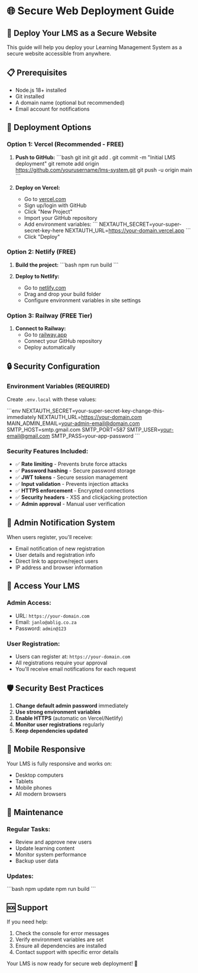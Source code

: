 # 🌐 Secure Web Deployment Guide

## 🚀 Deploy Your LMS as a Secure Website

This guide will help you deploy your Learning Management System as a secure website accessible from anywhere.

## 📋 Prerequisites

- Node.js 18+ installed
- Git installed
- A domain name (optional but recommended)
- Email account for notifications

## 🔧 Deployment Options

### Option 1: Vercel (Recommended - FREE)

1. **Push to GitHub:**
   \`\`\`bash
   git init
   git add .
   git commit -m "Initial LMS deployment"
   git remote add origin https://github.com/yourusername/lms-system.git
   git push -u origin main
   \`\`\`

2. **Deploy on Vercel:**
   - Go to [vercel.com](https://vercel.com)
   - Sign up/login with GitHub
   - Click "New Project"
   - Import your GitHub repository
   - Add environment variables:
     \`\`\`
     NEXTAUTH_SECRET=your-super-secret-key-here
     NEXTAUTH_URL=https://your-domain.vercel.app
     \`\`\`
   - Click "Deploy"

### Option 2: Netlify (FREE)

1. **Build the project:**
   \`\`\`bash
   npm run build
   \`\`\`

2. **Deploy to Netlify:**
   - Go to [netlify.com](https://netlify.com)
   - Drag and drop your build folder
   - Configure environment variables in site settings

### Option 3: Railway (FREE Tier)

1. **Connect to Railway:**
   - Go to [railway.app](https://railway.app)
   - Connect your GitHub repository
   - Deploy automatically

## 🔒 Security Configuration

### Environment Variables (REQUIRED)

Create `.env.local` with these values:

\`\`\`env
NEXTAUTH_SECRET=your-super-secret-key-change-this-immediately
NEXTAUTH_URL=https://your-domain.com
MAIN_ADMIN_EMAIL=your-admin-email@domain.com
SMTP_HOST=smtp.gmail.com
SMTP_PORT=587
SMTP_USER=your-email@gmail.com
SMTP_PASS=your-app-password
\`\`\`

### Security Features Included:

- ✅ **Rate limiting** - Prevents brute force attacks
- ✅ **Password hashing** - Secure password storage
- ✅ **JWT tokens** - Secure session management
- ✅ **Input validation** - Prevents injection attacks
- ✅ **HTTPS enforcement** - Encrypted connections
- ✅ **Security headers** - XSS and clickjacking protection
- ✅ **Admin approval** - Manual user verification

## 📧 Admin Notification System

When users register, you'll receive:
- Email notification of new registration
- User details and registration info
- Direct link to approve/reject users
- IP address and browser information

## 🎯 Access Your LMS

### Admin Access:
- URL: `https://your-domain.com`
- Email: `janlo@ablig.co.za`
- Password: `admin@123`

### User Registration:
- Users can register at: `https://your-domain.com`
- All registrations require your approval
- You'll receive email notifications for each request

## 🛡️ Security Best Practices

1. **Change default admin password** immediately
2. **Use strong environment variables**
3. **Enable HTTPS** (automatic on Vercel/Netlify)
4. **Monitor user registrations** regularly
5. **Keep dependencies updated**

## 📱 Mobile Responsive

Your LMS is fully responsive and works on:
- Desktop computers
- Tablets
- Mobile phones
- All modern browsers

## 🔧 Maintenance

### Regular Tasks:
- Review and approve new users
- Update learning content
- Monitor system performance
- Backup user data

### Updates:
\`\`\`bash
npm update
npm run build
\`\`\`

## 🆘 Support

If you need help:
1. Check the console for error messages
2. Verify environment variables are set
3. Ensure all dependencies are installed
4. Contact support with specific error details

Your LMS is now ready for secure web deployment! 🚀
